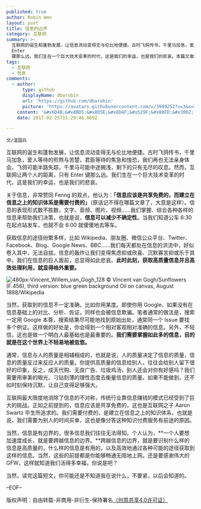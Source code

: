```yaml
---
published: true
author: Robin Wen
layout: post
title: 信息的边界
category: 互联网
summary: >-
  互联网的诞生和蓬勃发展，让信息流动变得无与伦比地便捷。古时飞鸽传书，千里马加急，爱人等待的煎熬与苦楚，君臣等待的焦急和惶恐，我们再也无法亲身体会。飞鸽可能半路失踪，千里马可能中途搁浅，剩下的只有无尽的叹息。然而，互联网让两个人的距离，只有
  Enter
  键那么远。我们生在一个巨大技术变革的时代，这是我们的幸运，也是我们的悲哀。本篇文章浅谈了信息的便利性、信息的用途、获取信息的途径、信息的准确性、信息与人的关系、信息的不对称，最后点明文章主旨，信息的边界。每段都相对较短，简洁明了的表明观点，不需要长篇大论。
tags:
  - 互联网
  - 信息
comments:
  - author:
      type: github
      displayName: dbarobin
      url: 'https://github.com/dbarobin'
      picture: 'https://avatars.githubusercontent.com/u/3949252?v=3&s=73'
    content: '&#x6D4B;&#x8BD5;&#x8D5E;&#x8D4F;&#x529F;&#x80FD;&#x3002;'
    date: 2017-02-25T11:29:46.069Z

---
```


`文/温国兵`

互联网的诞生和蓬勃发展，让信息流动变得无与伦比地便捷。古时飞鸽传书，千里马加急，爱人等待的煎熬与苦楚，君臣等待的焦急和惶恐，我们再也无法亲身体会。飞鸽可能半路失踪，千里马可能中途搁浅，剩下的只有无尽的叹息。然而，互联网让两个人的距离，只有 Enter 键那么远。我们生在一个巨大技术变革的时代，这是我们的幸运，也是我们的悲哀。

关于信息，非常赞同 Fenng 的观点，他认为：**「信息应该是共享免费的，而建立在信息之上的知识体系是需要付费的」**（原话记不得在哪篇文章了，大意是这样）。信息的表现形式数不胜数，文字、音频、图片、视频……我们掌握、综合各种各样的信息来帮助我们决策，也就是说，**信息可以减少不确定性**。当我们知道公车 6:30 在起点站发车，也就不会 6:00 就傻傻地去等车。

获取信息的途径纷繁多样，比如 Wikipedia、朋友圈、微信公众平台、Twitter、Facebook、Blog、Google News、BBC……我们每天都处在信息的洪流中，好似卷入其中，无法自拔。信息的轰炸让我们变得焦虑抑或欣喜、沉默寡言抑或乐于其中。我们在信息的巨人面前，总显得如此悲哀。**此时此刻，获取高质量信息并且高效处理利用，就显得格外重要。**

![480px-Vincent_Willem_van_Gogh_128](http://i.imgur.com/JDGdsom.jpg)
© Vincent van Gogh/Sunflowers (F.456), third version: blue green background Oil on canvas, August 1888/Wikipedia

当然，获取到的信息不一定准确，比如你用某度。即使你用 Google，如果没有在信息基础上的对比、分析、佐证，同样也会被信息欺骗。笔者通常的做法是，搜索一定用 Google 本尊，搜索结果尽可能地找到原始出处，通常同一个 Issue 要找多个例证。这样做的好处是，你会得到一个相对客观相对准确的信息。另外，不轻信，这也是做一个明白人最基础也是最重要的。**我们需要掌握如此多的信息，目的就是在这个世界上不轻易地被忽悠。**

通常，信息与人的质量是相辅相成的，也就是说，人的质量决定了信息的质量，信息的质量反过来反应人的质量。你提供高质量的信息给别人，往往会给别人留下很好的印象，反之，成天代购、无良广告、垃圾鸡汤，别人还会对你有好感吗？我们需要用审美的眼光、刁钻刻薄的理性态度去衡量信息的质量。如果不能做到，还不如时刻保持沉默，让自己变得足够强大。

互联网最大限度地消除了信息的不对称，传统行业靠信息赚钱的模式已经受到了巨大的挑战。正如之前提到的，信息应该是共享免费的，这也是互联网之子 Aaron Swartz 毕生所追求的。我们需要付费的，是建立在信息之上的知识体系，也就是说，我们需要为别人的时间买单，这也是像分答这种知识付费服务有前途的原因。

当然，信息是有边界的，很多信息我们往往无法得知。个人认为，**一个人要想加速度成长，就是要跨越信息的边界。**跨越信息的边界，就是要识别什么样的信息是高质量的，什么样的信息是有用的，以及高效地通过各种可能的途径获取到这样的信息。当然，这些的前提都是你能够畅通无阻地上网。还是要感谢伟大的 GFW，这样就知道我们活得多幸福，你说是吧？

当然，读完这篇短文，你可能还是不知道我在说什么，不要紧，以后会知道的。

–EOF–

版权声明：自由转载-非商用-非衍生-保持署名<a href="http://creativecommons.org/licenses/by-nc-nd/4.0/deed.zh" target="_blank">（创意共享4.0许可证）</a>


